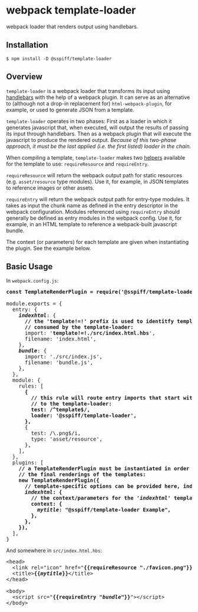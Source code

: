 # webpack template-loader
webpack loader that renders output using handlebars.


## Installation

```
$ npm install -D @sspiff/template-loader
```


## Overview

`template-loader` is a webpack loader that transforms its input using
[handlebars](https://handlebarsjs.com/guide/) with the help of a webpack
plugin.  It can serve as an alternative to (although not a drop-in replacement
for) `html-webpack-plugin`, for example, or used to generate JSON from a
template.

`template-loader` operates in two phases: First as a loader in which it
generates javascript that, when executed, will output the results of passing
its input through handlebars.  Then as a webpack plugin that will execute
the javascript to produce the rendered output.  *Because of this two-phase
approach, it must be the last applied (i.e. the first listed) loader in the
chain.*

When compiling a template, `template-loader` makes two
[helpers](https://handlebarsjs.com/guide/#custom-helpers) available
for the template to use: `requireResource` and `requireEntry`.

`requireResource` will return the webpack output path for static resources
(e.g. `asset/resource` type modules).  Use it, for example, in JSON templates
to reference images or other assets.

`requireEntry` will return the webpack output path for entry-type modules.
It takes as input the chunk name as defined in the entry descriptor in
the webpack configuration.  Modules referenced using `requireEntry` should
generally be defined as entry modules in the webpack config.  Use it, for
example, in an HTML template to reference a webpack-built javascript bundle.

The context (or parameters) for each template are given when instantiating
the plugin.  See the example below.


## Basic Usage

In `webpack.config.js`:

<pre>
<b>const TemplateRenderPlugin = require('@sspiff/template-loader').renderPlugin</b>

module.exports = {
  entry: {
    <em><b>indexhtml</b></em>: {
      <b>// the 'template!=!' prefix is used to identitfy templates to be
      // consumed by the template-loader:</b>
      import: '<b>template!=!./src/index.html.hbs</b>',
      filename: 'index.html',
    },
    <em><b>bundle</b></em>: {
      import: './src/index.js',
      filename: 'bundle.js',
    },
  },
  module: {
    rules: [
      <b>{
        // this rule will route entry imports that start with 'template!=!'
        // to the template-loader:
        test: /^template$/,
        loader: '@sspiff/template-loader',
      },</b>
      {
        test: /\.png$/i,
        type: 'asset/resource',
      },
    ],
  },
  plugins: [
    <b>// a TemplateRenderPlugin must be instantiated in order to complete
    // the final renderings of the templates:
    new TemplateRenderPlugin({
      // template-specific options can be provided here, indexed by entry name:
      <em>indexhtml</em>: {
        // the context/parameters for the '<em>indexhtml</em>' template:
        context: {
          <em>mytitle</em>: "@sspiff/template-loader Example",
        },
      },
    }),</b>
  ],
}
</pre>

And somewhere in `src/index.html.hbs`:

<pre>
&lt;head>
  &lt;link rel="icon" href="<b>{{requireResource "./favicon.png"}}</b>" />
  &lt;title><b>{{<em>mytitle</em>}}</b>&lt;/title>
&lt;/head>

&lt;body>
  &lt;script src="<b>{{requireEntry "<em>bundle</em>"}}</b>">&lt;/script>
&lt;/body>
</pre>

